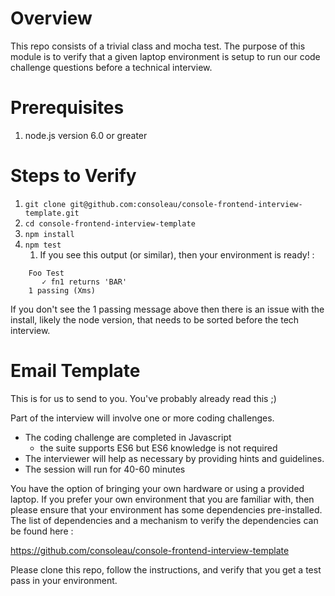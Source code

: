 # Overview

This repo consists of a trivial class and mocha test. The purpose of this module is to verify that a given laptop environment is setup to run our code challenge questions before a technical interview.

# Prerequisites

1. node.js version 6.0 or greater

# Steps to Verify

1. `git clone git@github.com:consoleau/console-frontend-interview-template.git`
1. `cd console-frontend-interview-template`
1. `npm install`
1. `npm test`
    1. If you see this output (or similar), then your environment is ready! :

```
    Foo Test
       ✓ fn1 returns 'BAR'
    1 passing (Xms)
```   

If you don't see the 1 passing message above then there is an issue with the install, likely the node version, that needs to be sorted before the tech interview. 

# Email Template

This is for us to send to you. You've probably already read this ;)

Part of the interview will involve one or more coding challenges.
 
 * The coding challenge are completed in Javascript 
     * the suite supports ES6 but ES6 knowledge is not required
 * The interviewer will help as necessary by providing hints and guidelines.
 * The session will run for 40-60 minutes  
 

You have the option of bringing your own hardware or using a provided laptop.
If you prefer your own environment that you are familiar with, then please ensure that your environment has some dependencies pre-installed.
The list of dependencies and a mechanism to verify the dependencies can be found here : 

https://github.com/consoleau/console-frontend-interview-template

Please clone this repo, follow the instructions, and verify that you get a test pass in your environment.
